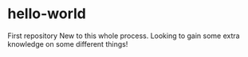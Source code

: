 # hello-world
First repository
New to this whole process.  Looking to gain some extra knowledge on some different things!  

